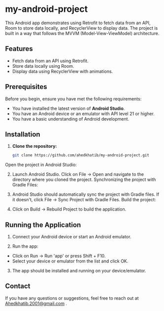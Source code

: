 # my-android-project

This Android app demonstrates using Retrofit to fetch data from an API, Room to store data locally, and RecyclerView to display data. The project is built in a way that follows the MVVM (Model-View-ViewModel) architecture.

## Features

- Fetch data from an API using Retrofit.
- Store data locally using Room.
- Display data using RecyclerView with animations.

## Prerequisites

Before you begin, ensure you have met the following requirements:

- You have installed the latest version of **Android Studio**.
- You have an Android device or an emulator with API level 21 or higher.
- You have a basic understanding of Android development.

## Installation

1. **Clone the repository:**
   ```bash
   git clone https://github.com/ahedkhatib/my-android-project.git
   
Open the project in Android Studio:

2. Launch Android Studio.
Click on File -> Open and navigate to the directory where you cloned the project.
Synchronizing the project with Gradle Files:

3. Android Studio should automatically sync the project with Gradle files. If it doesn't, click File -> Sync Project with Gradle Files.
Build the project:

4. Click on Build -> Rebuild Project to build the application.

## Running the Application

1. Connect your Android device or start an Android emulator.

2. Run the app:

- Click on Run -> Run 'app' or press Shift + F10.
- Select your device or emulator from the list and click OK.

3. The app should be installed and running on your device/emulator.

## Contact
If you have any questions or suggestions, feel free to reach out at Ahedkhatib.2001@gmail.com .

